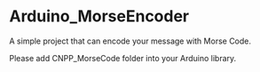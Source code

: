 # Arduino_MorseEncoder
A simple project that can encode your message with Morse Code. 

Please add CNPP_MorseCode folder into your Arduino library.
